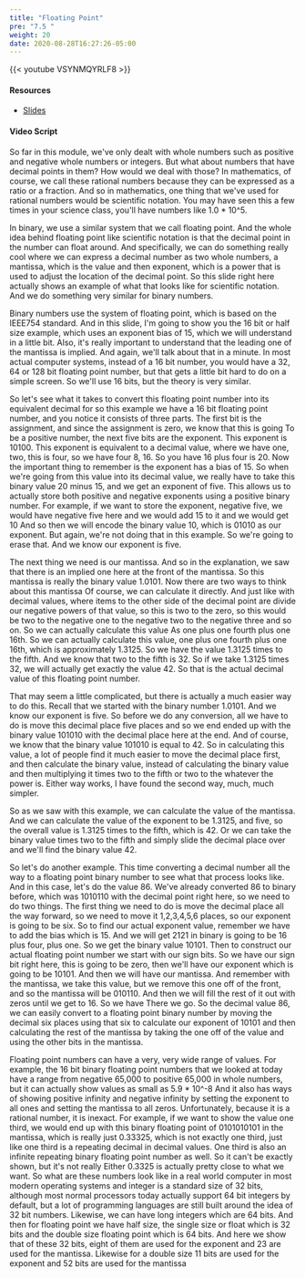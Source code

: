 ```yaml
---
title: "Floating Point"
pre: "7.5 "
weight: 20
date: 2020-08-28T16:27:26-05:00
---
```


{{< youtube VSYNMQYRLF8 >}}



#### Resources
* [Slides](../slides/7-Encoding.pdf)

#### Video Script

So far in this module, we've only dealt with whole numbers such as positive and negative whole numbers or integers. But what about numbers that have decimal points in them? How would we deal with those? In mathematics, of course, we call these rational numbers because they can be expressed as a ratio or a fraction. And so in mathematics, one thing that we've used for rational numbers would be scientific notation. You may have seen this a few times in your science class, you'll have numbers like 1.0 * 10^5.

In binary, we use a similar system that we call floating point. And the whole idea behind floating point like scientific notation is that the decimal point in the number can float around. And specifically, we can do something really cool where we can express a decimal number as two whole numbers, a mantissa, which is the value and then exponent, which is a power that is used to adjust the location of the decimal point. So this slide right here actually shows an example of what that looks like for scientific notation. And we do something very similar for binary numbers. 

Binary numbers use the system of floating point, which is based on the IEEE754 standard. And in this slide, I'm going to show you the 16 bit or half size example, which uses an exponent bias of 15, which we will understand in a little bit. Also, it's really important to understand that the leading one of the mantissa is implied. And again, we'll talk about that in a minute. In most actual computer systems, instead of a 16 bit number, you would have a 32, 64 or 128 bit floating point number, but that gets a little bit hard to do on a simple screen. So we'll use 16 bits, but the theory is very similar. 

So let's see what it takes to convert this floating point number into its equivalent decimal for so this example we have a 16 bit floating point number, and you notice it consists of three parts. The first bit is the assignment, and since the assignment is zero, we know that this is going To be a positive number, the next five bits are the exponent. This exponent is 10100. This exponent is equivalent to a decimal value, where we have one, two, this is four, so we have four 8, 16. So you have 16 plus four is 20. Now the important thing to remember is the exponent has a bias of 15. So when we're going from this value into its decimal value, we really have to take this binary value 20 minus 15, and we get an exponent of five. This allows us to actually store both positive and negative exponents using a positive binary number. For example, if we want to store the exponent, negative five, we would have negative five here and we would add 15 to it and we would get 10 And so then we will encode the binary value 10, which is 01010 as our exponent. But again, we're not doing that in this example. So we're going to erase that. And we know our exponent is five. 

The next thing we need is our mantissa. And so in the explanation, we saw that there is an implied one here at the front of the mantissa. So this mantissa is really the binary value 1.0101. Now there are two ways to think about this mantissa Of course, we can calculate it directly. And just like with decimal values, where items to the other side of the decimal point are divide our negative powers of that value, so this is two to the zero, so this would be two to the negative one to the negative two to the negative three and so on. So we can actually calculate this value As one plus one fourth plus one 16th. So we can actually calculate this value, one plus one fourth plus one 16th, which is approximately 1.3125. So we have the value 1.3125 times to the fifth. And we know that two to the fifth is 32. So if we take 1.3125 times 32, we will actually get exactly the value 42. So that is the actual decimal value of this floating point number. 

That may seem a little complicated, but there is actually a much easier way to do this. Recall that we started with the binary number 1.0101. And we know our exponent is five. So before we do any conversion, all we have to do is move this decimal place five places and so we end ended up with the binary value 101010 with the decimal place here at the end. And of course, we know that the binary value 101010 is equal to 42. So in calculating this value, a lot of people find it much easier to move the decimal place first, and then calculate the binary value, instead of calculating the binary value and then multiplying it times two to the fifth or two to the whatever the power is. Either way works, I have found the second way, much, much simpler. 

So as we saw with this example, we can calculate the value of the mantissa. And we can calculate the value of the exponent to be 1.3125, and five, so the overall value is 1.3125 times to the fifth, which is 42. Or we can take the binary value times two to the fifth and simply slide the decimal place over and we'll find the binary value 42. 

So let's do another example. This time converting a decimal number all the way to a floating point binary number to see what that process looks like. And in this case, let's do the value 86. We've already converted 86 to binary before, which was 1010110 with the decimal point right here, so we need to do two things. The first thing we need to do is move the decimal place all the way forward, so we need to move it 1,2,3,4,5,6 places, so our exponent is going to be six. So to find our actual exponent value, remember we have to add the bias which is 15. And we will get 2121 in binary is going to be 16 plus four, plus one. So we get the binary value 10101. Then to construct our actual floating point number we start with our sign bits. So we have our sign bit right here, this is going to be zero, then we'll have our exponent which is going to be 10101. And then we will have our mantissa. And remember with the mantissa, we take this value, but we remove this one off of the front, and so the mantissa will be 010110. And then we will fill the rest of it out with zeros until we get to 16. So we have There we go. So the decimal value 86, we can easily convert to a floating point binary number by moving the decimal six places using that six to calculate our exponent of 10101 and then calculating the rest of the mantissa by taking the one off of the value and using the other bits in the mantissa.

Floating point numbers can have a very, very wide range of values. For example, the 16 bit binary floating point numbers that we looked at today have a range from negative 65,000 to positive 65,000 in whole numbers, but it can actually show values as small as 5.9 * 10^-8 And it also has ways of showing positive infinity and negative infinity by setting the exponent to all ones and setting the mantissa to all zeros. Unfortunately, because it is a rational number, it is inexact. For example, if we want to show the value one third, we would end up with this binary floating point of 0101010101 in the mantissa, which is really just 0.33325, which is not exactly one third, just like one third is a repeating decimal in decimal values. One third is also an infinite repeating binary floating point number as well. So it can't be exactly shown, but it's not really Either 0.3325 is actually pretty close to what we want. So what are these numbers look like in a real world computer in most modern operating systems and integer is a standard size of 32 bits, although most normal processors today actually support 64 bit integers by default, but a lot of programming languages are still built around the idea of 32 bit numbers. Likewise, we can have long integers which are 64 bits. And then for floating point we have half size, the single size or float which is 32 bits and the double size floating point which is 64 bits. And here we show that of these 32 bits, eight of them are used for the exponent and 23 are used for the mantissa. Likewise for a double size 11 bits are used for the exponent and 52 bits are used for the mantissa